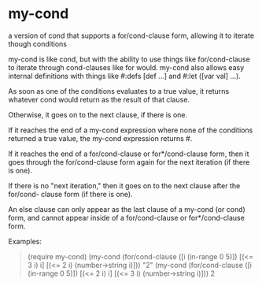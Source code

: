 my-cond
=======

a version of cond that supports a for/cond-clause form, allowing it to iterate though conditions

my-cond is like cond, but with the ability to use things like for/cond-clause to iterate through
cond-clauses like for would.
my-cond also allows easy internal definitions with things like #:defs [def ...] and
#:let ([var val] ...).

As soon as one of the conditions evaluates to a true value, it returns whatever cond
would return as the result of that clause.

Otherwise, it goes on to the next clause, if there is one.

If it reaches the end of a my-cond expression where none of the conditions returned a
true value, the my-cond expression returns #<void>.

If it reaches the end of a for/cond-clause or for*/cond-clause form, then it goes
through the for/cond-clause form again for the next iteration (if there is one).

If there is no "next iteration," then it goes on to the next clause after the for/cond-
clause form (if there is one).

An else clause can only appear as the last clause of a my-cond (or cond) form, and
cannot appear inside of a for/cond-clause or for*/cond-clause form.

Examples:
> (require my-cond)
> (my-cond (for/cond-clause ([i (in-range 0 5)])
             [(<= 3 i) i]
             [(<= 2 i) (number->string i)]))
"2"
> (my-cond (for/cond-clause ([i (in-range 0 5)])
             [(<= 2 i) i]
             [(<= 3 i) (number->string i)]))
2

